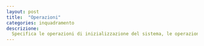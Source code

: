 ```yaml
---
layout: post
title:  "Operazioni"
categories: inquadramento
descrizione:
  Specifica le operazioni di inizializzazione del sistema, le operazioni di backup e recovery.
---
```

